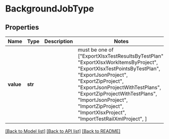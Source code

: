 # BackgroundJobType


## Properties
Name | Type | Description | Notes
------------ | ------------- | ------------- | -------------
**value** | **str** |  |  must be one of ["ExportXlsxTestResultsByTestPlan", "ExportXlsxWorkItemsByProject", "ExportXlsxTestPointsByTestPlan", "ExportJsonProject", "ExportZipProject", "ExportJsonProjectWithTestPlans", "ExportZipProjectWithTestPlans", "ImportJsonProject", "ImportZipProject", "ImportXlsxProject", "ImportTestRailXmlProject", ]

[[Back to Model list]](../README.md#documentation-for-models) [[Back to API list]](../README.md#documentation-for-api-endpoints) [[Back to README]](../README.md)


